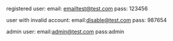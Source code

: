 registered user:
email: emailtest@test.com
pass: 123456

user with invalid account:
email:disable@test.com
pass: 987654

admin user:
email:admin@test.com
pass:admin
